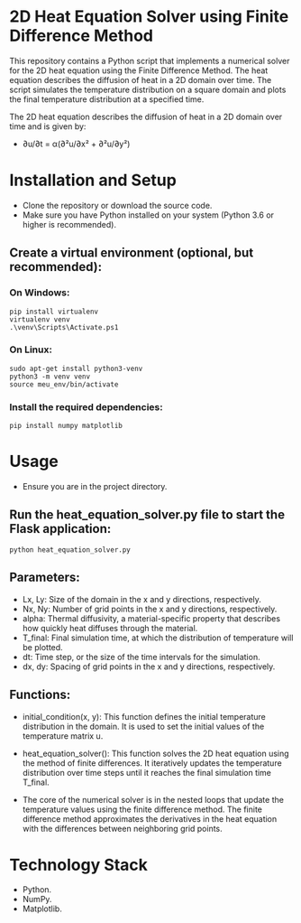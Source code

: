 # 2D Heat Equation Solver using Finite Difference Method

This repository contains a Python script that implements a numerical solver for the 2D heat equation using the Finite Difference Method. The heat equation describes the diffusion of heat in a 2D domain over time. The script simulates the temperature distribution on a square domain and plots the final temperature distribution at a specified time.

The 2D heat equation describes the diffusion of heat in a 2D domain over time and is given by:

- ∂u/∂t = α(∂²u/∂x² + ∂²u/∂y²)

# Installation and Setup
- Clone the repository or download the source code.
- Make sure you have Python installed on your system (Python 3.6 or higher is recommended).
## Create a virtual environment (optional, but recommended):
### On Windows:
    pip install virtualenv
    virtualenv venv
    .\venv\Scripts\Activate.ps1
### On Linux:
    sudo apt-get install python3-venv
    python3 -m venv venv
    source meu_env/bin/activate
### Install the required dependencies:
    pip install numpy matplotlib

# Usage
- Ensure you are in the project directory.
## Run the heat_equation_solver.py file to start the Flask application:
    python heat_equation_solver.py

## Parameters:
- Lx, Ly: Size of the domain in the x and y directions, respectively.
- Nx, Ny: Number of grid points in the x and y directions, respectively.
- alpha: Thermal diffusivity, a material-specific property that describes how quickly heat diffuses through the material.
- T_final: Final simulation time, at which the distribution of temperature will be plotted.
- dt: Time step, or the size of the time intervals for the simulation.
- dx, dy: Spacing of grid points in the x and y directions, respectively.

## Functions:
- initial_condition(x, y): This function defines the initial temperature distribution in the domain. It is used to set the initial values of the temperature matrix u.

- heat_equation_solver(): This function solves the 2D heat equation using the method of finite differences. It iteratively updates the temperature distribution over time steps until it reaches the final simulation time T_final.

- The core of the numerical solver is in the nested loops that update the temperature values using the finite difference method. The finite difference method approximates the derivatives in the heat equation with the differences between neighboring grid points.

# Technology Stack
- Python.
- NumPy.
- Matplotlib.